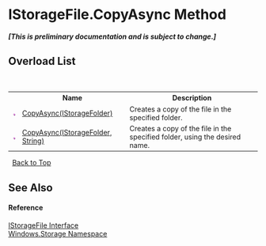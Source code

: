 # IStorageFile.CopyAsync Method 
 _**\[This is preliminary documentation and is subject to change.\]**_


## Overload List
&nbsp;<table><tr><th></th><th>Name</th><th>Description</th></tr><tr><td>![Public method](media/pubmethod.gif "Public method")</td><td><a href="M_Windows_Storage_IStorageFile_CopyAsync">CopyAsync(IStorageFolder)</a></td><td>
Creates a copy of the file in the specified folder.</td></tr><tr><td>![Public method](media/pubmethod.gif "Public method")</td><td><a href="M_Windows_Storage_IStorageFile_CopyAsync_1">CopyAsync(IStorageFolder, String)</a></td><td>
Creates a copy of the file in the specified folder, using the desired name.</td></tr></table>&nbsp;
<a href="#istoragefile.copyasync-method">Back to Top</a>

## See Also


#### Reference
<a href="T_Windows_Storage_IStorageFile">IStorageFile Interface</a><br /><a href="N_Windows_Storage">Windows.Storage Namespace</a><br />